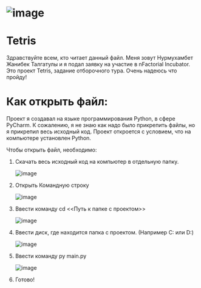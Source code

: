 # ![image](https://github.com/wohdrv/Tetris/assets/133672243/a2028dbd-9d4e-4f9c-8535-05f8e0557572)

# Tetris

Здравствуйте всем, кто читает данный файл. Меня зовут Нурмухамбет Жанибек Талгатулы и я подал заявку на участие в nFactorial Incubator.
Это проект Tetris, задание отборочного тура. Очень надеюсь что пройду!

# Как открыть файл:
Проект я создавал на языке программирования Python, в сфере PyCharm. К сожалению, я не знаю как надо было прикрепить файлы, но я прикрепил весь исходный код.
Проект откроется с условием, что на компьютере установлен Python.

Чтобы открыть файл, необходимо:
  1. Скачать весь исходный код на компьютер в отдельную папку.

        ![image](https://github.com/wohdrv/Tetris/assets/133672243/45a7e6e1-a69b-459d-ad1f-9cefb754646f)


  
  3. Открыть Командную строку

       ![image](https://github.com/wohdrv/Tetris/assets/133672243/8574c9d8-7b76-4e2c-9843-9c8a5f4ac377)


  
  4. Ввести команду cd <<Путь к папке с проектом>>

      ![image](https://github.com/wohdrv/Tetris/assets/133672243/09bc939e-e9c3-492f-8c7a-81fae3107a38)


  
  6. Ввести диск, где находится папка с проектом. (Например C: или D:)

      ![image](https://github.com/wohdrv/Tetris/assets/133672243/acf9cacb-9025-49bb-9472-ca37993abb15)



  8. Ввести команду py main.py

      ![image](https://github.com/wohdrv/Tetris/assets/133672243/5c4d4b35-7239-4495-bad2-5bfc56ab59cb)



  10. Готово!
